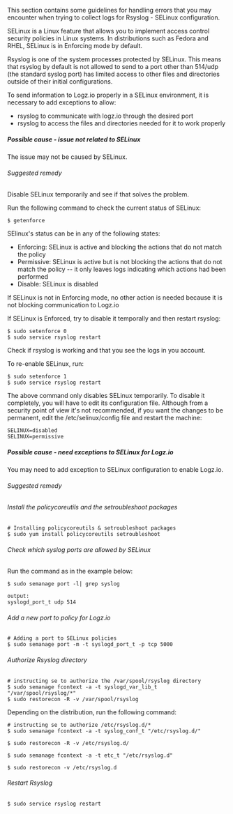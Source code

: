 This section contains some guidelines for handling errors that you may encounter when trying to collect logs for Rsyslog - SELinux configuration.

SELinux is a Linux feature that allows you to implement access control security policies in Linux systems. In distributions such as Fedora and RHEL, SELinux is in Enforcing mode by default.

Rsyslog is one of the system processes protected by SELinux. This means that rsyslog by default is not allowed to send to a port other than 514/udp (the standard syslog port) has limited access to other files and directories outside of their initial configurations.

To send information to Logz.io properly in a SELinux environment, it is necessary to add exceptions to allow:

* rsyslog to communicate with logz.io through the desired port
* rsyslog to access the files and directories needed for it to work properly


##### Possible cause - issue not related to SELinux

The issue may not be caused by SELinux.

###### Suggested remedy

Disable SELinux temporarily and see if that solves the problem.

Run the following command to check the current status of SELinux:

```shell
$ getenforce
```

SElinux's status can be in any of the following states: 

* Enforcing: SELinux is active and blocking the actions that do not match the policy
* Permissive: SELinux is active but is not blocking the actions that do not match the policy -- it only leaves logs indicating which actions had been performed
* Disable: SELinux is disabled

If SELinux is not in Enforcing mode, no other action is needed because it is not blocking communication to Logz.io

If SELinux is Enforced, try to disable it temporally and then restart rsyslog:

```shell
$ sudo setenforce 0
$ sudo service rsyslog restart
```

Check if rsyslog is working and that you see the logs in you account.

To re-enable SELinux, run: 

```shell
$ sudo setenforce 1
$ sudo service rsyslog restart
```

The above command only disables SELinux temporarily. To disable it completely, you will have to edit its configuration file. Although from a security point of view it's not recommended, if you want the changes to be permanent, edit the /etc/selinux/config file and restart the machine:

```shell
SELINUX=disabled 
SELINUX=permissive 
```

##### Possible cause - need exceptions to SELinux for Logz.io

You may need to add exception to SELinux configuration to enable Logz.io.

###### Suggested remedy


###### Install the policycoreutils and the setroubleshoot packages

```shell
# Installing policycoreutils & setroubleshoot packages
$ sudo yum install policycoreutils setroubleshoot
```

###### Check which syslog ports are allowed by SELinux

Run the command as in the example below:

```shell
$ sudo semanage port -l| grep syslog

output:
syslogd_port_t udp 514
```

###### Add a new port to policy for Logz.io

```shell
# Adding a port to SELinux policies
$ sudo semanage port -m -t syslogd_port_t -p tcp 5000
```

###### Authorize Rsyslog directory


```shell
# instructing se to authorize the /var/spool/rsyslog directory
$ sudo semanage fcontext -a -t syslogd_var_lib_t "/var/spool/rsyslog/*"
$ sudo restorecon -R -v /var/spool/rsyslog
```

Depending on the distribution, run the following command:

```shell
# instructing se to authorize /etc/rsyslog.d/*
$ sudo semanage fcontext -a -t syslog_conf_t "/etc/rsyslog.d/"

$ sudo restorecon -R -v /etc/rsyslog.d/

$ sudo semanage fcontext -a -t etc_t "/etc/rsyslog.d"

$ sudo restorecon -v /etc/rsyslog.d
```

###### Restart Rsyslog

```shell
$ sudo service rsyslog restart
```
